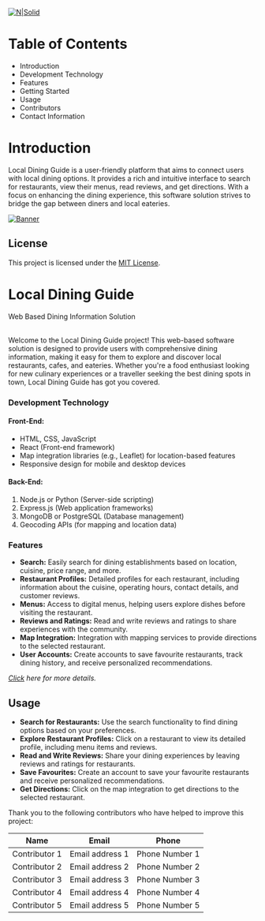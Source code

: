 [![N|Solid](https://png.pngtree.com/templates/20181023/technology-logo-template-png_37582.jpg)](https://png.pngtree.com/templates/20181023/technology-logo-template-png_37582.jpg)

# Table of Contents
- Introduction 
- Development Technology 
- Features 
- Getting Started 
- Usage 
- Contributors 
- Contact Information 
# Introduction
Local Dining Guide is a user-friendly platform that aims to connect users with local dining 
options. It provides a rich and intuitive interface to search for restaurants, view their menus, 
read reviews, and get directions. With a focus on enhancing the dining experience, this 
software solution strives to bridge the gap between diners and local eateries.

[![Banner](https://thumbs.dreamstime.com/b/resources-overlapping-letters-banner-colorful-squares-background-resources-colorful-vector-letters-banner-121154239.jpg)](https://github.com/arif-rahman-cse/group_4)

## License
This project is licensed under the [MIT License](https://opensource.org/license/mit/).
# Local Dining Guide

Web Based Dining Information Solution

<br>
Welcome to the Local Dining Guide project! This web-based software solution is designed to
provide users with comprehensive dining information, making it easy for them to explore 
and discover local restaurants, cafes, and eateries. Whether you're a food enthusiast looking
for new culinary experiences or a traveller seeking the best dining spots in town, Local 
Dining Guide has got you covered.

### Development Technology

#### Front-End:

- HTML, CSS, JavaScript
- React (Front-end framework)
- Map integration libraries (e.g., Leaflet) for location-based features
- Responsive design for mobile and desktop devices

#### Back-End:

1. Node.js or Python (Server-side scripting)
2. Express.js (Web application frameworks)
3. MongoDB or PostgreSQL (Database management)
4. Geocoding APIs (for mapping and location data)

### Features

- **Search:** Easily search for dining establishments based on location, cuisine, price range, and more.
- **Restaurant Profiles:** Detailed profiles for each restaurant, including information about the cuisine, operating hours, contact details, and customer reviews.
- **Menus:** Access to digital menus, helping users explore dishes before visiting the restaurant.
- **Reviews and Ratings:** Read and write reviews and ratings to share experiences with the community.
- **Map Integration:** Integration with mapping services to provide directions to the selected restaurant.
- **User Accounts:** Create accounts to save favourite restaurants, track dining history, and receive personalized recommendations.

_[Click](https://bjitacademy.com/) here for more details._

## Usage

- **Search for Restaurants:** Use the search functionality to find dining options based on your preferences.
- **Explore Restaurant Profiles:** Click on a restaurant to view its detailed profile, including menu items and reviews.
- **Read and Write Reviews:** Share your dining experiences by leaving reviews and ratings for restaurants.
- **Save Favourites:** Create an account to save your favourite restaurants and receive personalized recommendations.
- **Get Directions:** Click on the map integration to get directions to the selected restaurant.

Thank you to the following contributors who have helped to improve this project:

| Name          | Email           | Phone          |
| ------------- | --------------- | -------------- |
| Contributor 1 | Email address 1 | Phone Number 1 |
| Contributor 2 | Email address 2 | Phone Number 2 |
| Contributor 3 | Email address 3 | Phone Number 3 |
| Contributor 4 | Email address 4 | Phone Number 4 |
| Contributor 5 | Email address 5 | Phone Number 5 |
